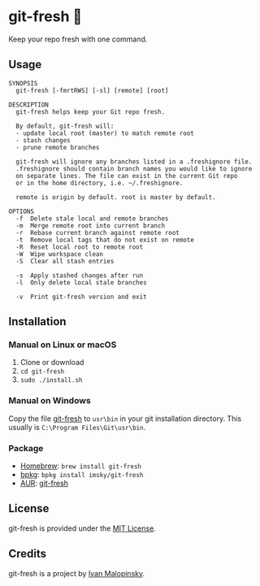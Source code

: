 # git-fresh :lemon:

Keep your repo fresh with one command.

## Usage

```
SYNOPSIS
  git-fresh [-fmrtRWS] [-sl] [remote] [root]

DESCRIPTION
  git-fresh helps keep your Git repo fresh.

  By default, git-fresh will:
  - update local root (master) to match remote root
  - stash changes
  - prune remote branches

  git-fresh will ignore any branches listed in a .freshignore file.
  .freshignore should contain branch names you would like to ignore
  on separate lines. The file can exist in the current Git repo
  or in the home directory, i.e. ~/.freshignore.

  remote is origin by default. root is master by default.

OPTIONS
  -f  Delete stale local and remote branches
  -m  Merge remote root into current branch
  -r  Rebase current branch against remote root
  -t  Remove local tags that do not exist on remote
  -R  Reset local root to remote root
  -W  Wipe workspace clean
  -S  Clear all stash entries

  -s  Apply stashed changes after run
  -l  Only delete local stale branches

  -v  Print git-fresh version and exit
```

## Installation

### Manual on Linux or macOS

1. Clone or download
2. `cd git-fresh`
3. `sudo ./install.sh`

### Manual on Windows

Copy the file [git-fresh](https://raw.githubusercontent.com/imsky/git-fresh/master/git-fresh) to `usr\bin` in your git installation directory.
This usually is `C:\Program Files\Git\usr\bin`.

### Package

* [Homebrew](http://brew.sh/): `brew install git-fresh`
* [bpkg](http://www.bpkg.io/): `bpkg install imsky/git-fresh`
* [AUR](https://aur.archlinux.org/): [git-fresh](https://aur.archlinux.org/packages/git-fresh/)

## License

git-fresh is provided under the [MIT License](http://opensource.org/licenses/MIT).

## Credits

git-fresh is a project by [Ivan Malopinsky](http://imsky.co).
